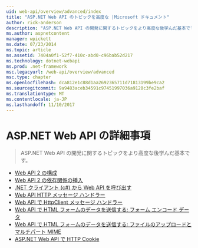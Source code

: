 ```yaml
---
uid: web-api/overview/advanced/index
title: "ASP.NET Web API のトピックを高度な |Microsoft ドキュメント"
author: rick-anderson
description: "ASP.NET Web API の開発に関するトピックをより高度な後学んだ基本です。"
ms.author: aspnetcontent
manager: wpickett
ms.date: 07/23/2014
ms.topic: article
ms.assetid: 7404a0f1-52f7-410c-abd0-c96bab52d217
ms.technology: dotnet-webapi
ms.prod: .net-framework
msc.legacyurl: /web-api/overview/advanced
msc.type: chapter
ms.openlocfilehash: dca812e1c88d1aa2692365711d71813199be9ca2
ms.sourcegitcommit: 9a9483aceb34591c97451997036a9120c3fe2baf
ms.translationtype: MT
ms.contentlocale: ja-JP
ms.lasthandoff: 11/10/2017
---
```

<a name="advanced-topics-for-aspnet-web-api"></a>ASP.NET Web API の詳細事項
====================
> ASP.NET Web API の開発に関するトピックをより高度な後学んだ基本です。


- [Web API 2 の構成](configuring-aspnet-web-api.md)
- [Web API 2 の依存関係の挿入](dependency-injection.md)
- [.NET クライアント (c#) から Web API を呼び出す](calling-a-web-api-from-a-net-client.md)
- [Web API HTTP メッセージ ハンドラー](http-message-handlers.md)
- [Web API で HttpClient メッセージ ハンドラー](httpclient-message-handlers.md)
- [Web API で HTML フォームのデータを送信する: フォーム エンコード データ](sending-html-form-data-part-1.md)
- [Web API で HTML フォームのデータを送信する: ファイルのアップロードとマルチパート MIME](sending-html-form-data-part-2.md)
- [ASP.NET Web API で HTTP Cookie](http-cookies.md)
